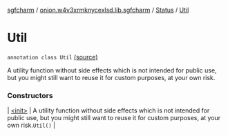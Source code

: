[sgfcharm](../../../index.md) / [onion.w4v3xrmknycexlsd.lib.sgfcharm](../../index.md) / [Status](../index.md) / [Util](./index.md)

# Util

`annotation class Util` [(source)](https://github.com/w4v3/sgfcharm/tree/master/sgfcharm/src/main/java/onion/w4v3xrmknycexlsd/lib/sgfcharm/Annotations.kt#L46)

A utility function without side effects which is not intended for public use,
but you might still want to reuse it for custom purposes, at your own risk.

### Constructors

| [&lt;init&gt;](-init-.md) | A utility function without side effects which is not intended for public use, but you might still want to reuse it for custom purposes, at your own risk.`Util()` |

